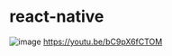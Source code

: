 # react-native
![image](https://user-images.githubusercontent.com/75287723/215382100-5b3e41c3-8d34-4092-979e-58cdcf1f3860.png)
https://youtu.be/bC9pX6fCTOM
